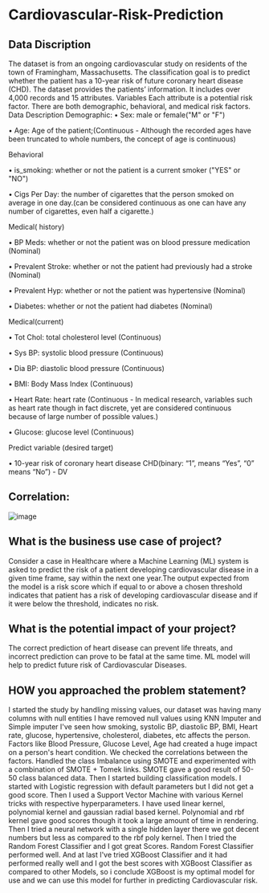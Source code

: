 # Cardiovascular-Risk-Prediction
## Data Discription
The dataset is from an ongoing cardiovascular study on residents of the town of Framingham,
Massachusetts. The classification goal is to predict whether the patient has a 10-year risk of
future coronary heart disease (CHD). The dataset provides the patients’ information. It includes
over 4,000 records and 15 attributes.
Variables
Each attribute is a potential risk factor. There are both demographic, behavioral, and medical risk
factors.
Data Description
Demographic:
• Sex: male or female("M" or "F")

• Age: Age of the patient;(Continuous - Although the recorded ages have been truncated to
whole numbers, the concept of age is continuous)

Behavioral

• is_smoking: whether or not the patient is a current smoker ("YES" or "NO")

• Cigs Per Day: the number of cigarettes that the person smoked on average in one day.(can be
considered continuous as one can have any number of cigarettes, even half a cigarette.)

Medical( history)

• BP Meds: whether or not the patient was on blood pressure medication (Nominal)

• Prevalent Stroke: whether or not the patient had previously had a stroke (Nominal)

• Prevalent Hyp: whether or not the patient was hypertensive (Nominal)

• Diabetes: whether or not the patient had diabetes (Nominal)

Medical(current)

• Tot Chol: total cholesterol level (Continuous)

• Sys BP: systolic blood pressure (Continuous)

• Dia BP: diastolic blood pressure (Continuous)

• BMI: Body Mass Index (Continuous)

• Heart Rate: heart rate (Continuous - In medical research, variables such as heart rate though in
fact discrete, yet are considered continuous because of large number of possible values.)

• Glucose: glucose level (Continuous)

Predict variable (desired target)

• 10-year risk of coronary heart disease CHD(binary: “1”, means “Yes”, “0” means “No”) -
DV

## Correlation:
![image](https://user-images.githubusercontent.com/76203121/156549273-f3027bbe-22b2-4cc0-891b-eede0a5c46e4.png)


## What is the business use case of project?
Consider a case in Healthcare where a Machine Learning (ML) system is asked to predict the risk of a patient developing cardiovascular disease in a given time frame, say within the next one year.The output expected from the model is a risk score which if equal to or above a chosen threshold indicates that patient has a risk of developing cardiovascular disease and if it were below the threshold, indicates no risk.

## What is the potential impact of your project?
The correct prediction of heart disease can prevent life threats, and incorrect prediction can prove to be fatal at the same time. ML model will help to predict future risk of Cardiovascular Diseases.

## HOW you approached the problem statement? 
I started the study by handling missing values, our dataset was having many columns with null entities I have removed null values using KNN Imputer and Simple imputer I've seen how smoking, systolic BP, diastolic BP, BMI, Heart rate, glucose, hypertensive, cholesterol, diabetes, etc affects the person.
Factors like Blood Pressure, Glucose Level, Age had created a huge impact on a person's heart condition. We checked the correlations between the factors. Handled the class Imbalance using SMOTE and experimented with a combination of SMOTE + Tomek links. SMOTE gave a good result of 50-50 class balanced data.
Then I started building classification models. I started with Logistic regression with default parameters but I did not get a good score.
Then I used a Support Vector Machine with various Kernel tricks with respective hyperparameters. I have used linear kernel,  polynomial kernel and gaussian radial based kernel. Polynomial and rbf kernel gave good scores though it took a large amount of time in rendering.
Then I tried a neural network with a single hidden layer there we got decent numbers but less as compared to the rbf poly kernel.
Then I tried the Random Forest Classifier and I got great Scores. Random Forest Classifier performed well.
And at last I've tried XGBoost Classifier and it had performed really well and I got the best scores with XGBoost Classifier as compared to other Models, so i conclude XGBoost is my optimal model for use and we can use this model for further in predicting Cardiovascular risk.







